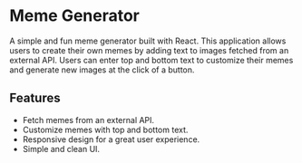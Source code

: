 # Meme Generator
A simple and fun meme generator built with React. This application allows users to create their own memes by adding text to images fetched from an external API. Users can enter top and bottom text to customize their memes and generate new images at the click of a button.

## Features
- Fetch memes from an external API.
- Customize memes with top and bottom text.
- Responsive design for a great user experience.
- Simple and clean UI.
